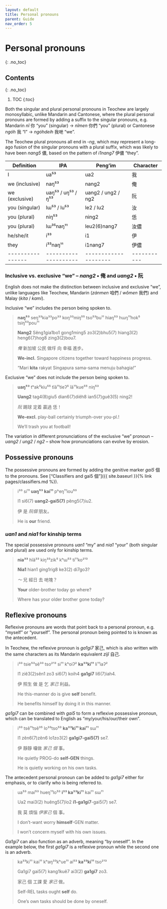 ```yaml
---
layout: default
title: Personal pronouns
parent: Guide
nav_order: 5
---
```


Personal pronouns
=================
{: .no_toc}

Contents
--------
{: .no_toc}

1. TOC
{:toc}

Both the singular and plural personal pronouns in Teochew are largely
monosyllabic, unlike Mandarin and Cantonese, where the plural personal pronouns
are formed by adding a suffix to the singular pronouns, e.g. Mandarin *nǐ* 你
“you” (singular) → *nǐmen* 你們 “you” (plural) or Cantonese *ngóh* 我 “I” →
*ngóhdeih* 我哋 “we”.

The Teochew plural pronouns all end in -*ng*, which may represent a long-ago
fusion of the singular pronouns with a plural suffix, which was likely to have
been *nang5* 儂, based on the pattern of *i1nang7* 伊儂 “they”.

| Definition     | IPA                | Peng’im            | Character |
|----------------|--------------------|--------------------|-----------|
| I              | ua⁵³               | ua2                | 我        |
| we (inclusive) | naŋ⁵³              | nang2              | 俺        |
| we (exclusive) | uaŋ⁵³ / uŋ⁵³ / ŋ⁵³ | uang2 / ung2 / ng2 | 阮        |
| you (singular) | lɯ⁵³ / lu⁵³        | le2 / lu2          | 汝        |
| you (plural)   | niŋ⁵³              | ning2              | 恁        |
| you (plural)   | lɯ³⁵naŋ¹¹          | leu2(6)nang7       | 汝儂      |
| he/she/it      | i³³                | i1                 | 伊        |
| they           | i³³naŋ¹¹           | i1nang7            | 伊儂      |
|----------------|--------------------|--------------------|-----------|

### Inclusive vs. exclusive “we” – *nang2* • 俺 and *uang2* • 阮

English does not make the distinction between inclusive and exclusive “we”,
unlike languages like Teochew, Mandarin (*zánmen* 咱們 / *wǒmen* 我們) and
Malay (*kita* / *kami*).

Inclusive “we” includes the person being spoken to.

> **naŋ⁵³** seŋ³³kia³³po³³ koŋ³³miŋ⁵⁵ tso⁵³bu¹¹ hiaŋ⁵³ hɯŋ¹¹hok⁵ tsiŋ⁵³pou¹¹
>
> **Nang2** Sêng1gia1bo1 gong1ming5 zo3(2)bhu5(7) hiang3(2) heng6(7)hog8 zing3(2)bou7.
>
> *俺* 新加坡 公民 做垺 向 幸福 進步。
>
> **We-incl.** Singapore citizens together toward happiness progress.
>
> “Mari **kita** rakyat Singapura sama-sama menuju bahagia!”

Exclusive “we” does not include the person being spoken to.

> **uaŋ⁵³** tʰak⁵kiu⁵⁵ tĩã¹¹tieʔ⁵ ĩã¹¹kue⁵⁵ niŋ⁵³
>
> **Uang2** tag4(8)giu5 dian6(7)diêh8 ian5(7)guê3(5) ning2!
>
> *阮* 踢球 定着 贏過 恁！
>
> **We-excl.** play-ball certainly triumph-over you-pl.!
>
> We’ll trash you at football!

The variation in different pronunciations of the exclusive “we” pronoun –
*uang2* / *ung2* / *ng2* – show how pronunciations can evolve by erosion.

Possessive pronouns
-------------------

The possessive pronouns are formed by adding the genitive marker *gai5* 個 to
the pronouns. See
[“Classifiers and gai5 個”]({{ site.baseurl }}{% link pages/classifiers.md %}).

> i³³ si¹¹ **uaŋ⁵³ kai¹¹** pʰeŋ¹¹iou⁵³
>
> I1 si6(7) **uang2-gai5(7)** pêng5(7)iu2.
>
> 伊 是 *阮個* 朋友。
>
> He is **our** friend.

### *uan1* and *nia1* for kinship terms

The special possessive pronouns *uan1* “my” and *nia1* “your” (both singular
and plural) are used only for kinship terms.

> **nia³³** hĩã³³ kiŋ³³zik⁵ kʰɯ⁵³ ti¹¹ko²¹³
>
> **Nia1** hian1 ging1rig8 ke3(2) di7go3?
>
> *～* 兄 經日 去 哋塊？
>
> **Your** older-brother today go where?
>
> Where has your older brother gone today?


Reflexive pronouns
------------------

Reflexive pronouns are words that point back to a personal pronoun, e.g.
“myself” or “yourself”. The personal pronoun being pointed to is known as the
antecedent.

In Teochew, the reflexive pronoun is *ga1gi7* 家己, which is also written with
the same characters as its Mandarin equivalent *zìjǐ* 自己.

> i³³ tsie⁵³sẽ³³ tso²¹³ si¹¹ kʰoiʔ² **ka³³ki¹¹** li¹¹iaʔ²
>
> I1 ziê3(2)sên1 zo3 si6(7) koih4 **ga1gi7** li6(7)iah4.
>
> 伊 照生 做 是 乞 *家己* 利益。
>
> He this-manner do is give **self** benefit.
>
> He benefits himself by doing it in this manner.

*ga1gi7* can be combined with *gai5* to form a reflexive possessive pronoun,
which can be translated to English as “my/your/his/our/their own”.

> i³³ tsẽ¹¹tsẽ³⁵ lo³³tso⁵³ **ka³³ki¹¹ kai¹¹** sɯ¹¹
>
> I1 zên6(7)zên6 lo1zo3(2) **ga1gi7-gai5(7)** se7.
>
> 伊 靜靜 囉做 *家己 個* 事。
>
> He quietly PROG-do **self-GEN** things.
>
> He is quietly working on his own tasks.

The antecedent personal pronoun can be added to *ga1gi7* either for emphasis,
or to clarify who is being referred to.

> ua⁵³ mai⁵³ hueŋ¹¹lo⁵³ **i³³ ka³³ki¹¹** kai¹¹ sɯ¹¹
>
> Ua2 mai3(2) huêng5(7)lo2 **i1-ga1gi7**-gai5(7) se7.
>
> 我 莫 煩惱 *伊家己* 個 事。
>
> I don’t-want worry **himself**-GEN matter.
>
> I won’t concern myself with his own issues.

*Ga1gi7* can also function as an adverb, meaning “by oneself”. In the example
below, the first *ga1gi7* is a reflexive pronoun while the second one is an
adverb.

> ka³³ki¹¹ kai¹¹ kʰaŋ³³kʰue¹¹ ai⁵³ **ka³³ki¹¹** tso²¹³
>
> Ga1gi7 gai5(7) kang1kuê7 ai3(2) **ga1gi7** zo3.
>
> 家己 個 工課 愛 *家己* 做。
>
> Self-REL tasks ought **self** do.
>
> One’s own tasks should be done by oneself.
